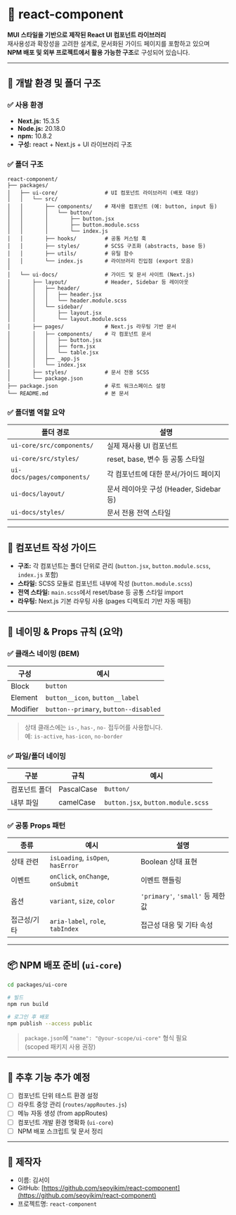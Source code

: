 
# 📘 react-component

**MUI 스타일을 기반으로 제작된 React UI 컴포넌트 라이브러리**  
재사용성과 확장성을 고려한 설계로, 문서화된 가이드 페이지를 포함하고 있으며  
**NPM 배포 및 외부 프로젝트에서 활용 가능한 구조**로 구성되어 있습니다.

---

## 🧱 개발 환경 및 폴더 구조

### ✅ 사용 환경

- **Next.js:** 15.3.5  
- **Node.js:** 20.18.0  
- **npm:** 10.8.2  
- **구성:** react + Next.js + UI 라이브러리 구조  

### ✅ 폴더 구조

```
react-component/
├── packages/
│   ├── ui-core/               # UI 컴포넌트 라이브러리 (배포 대상)
│   │   └── src/
│   │       ├── components/    # 재사용 컴포넌트 (예: button, input 등)
│   │       │   └── button/
│   │       │       ├── button.jsx
│   │       │       ├── button.module.scss
│   │       │       └── index.js
│   │       ├── hooks/         # 공통 커스텀 훅
│   │       ├── styles/        # SCSS 구조화 (abstracts, base 등)
│   │       ├── utils/         # 유틸 함수
│   │       └── index.js       # 라이브러리 진입점 (export 모음)
│
│   └── ui-docs/               # 가이드 및 문서 사이트 (Next.js)
│       ├── layout/            # Header, Sidebar 등 레이아웃
│       │   ├── header/
│       │   │   ├── header.jsx
│       │   │   └── header.module.scss
│       │   └── sidebar/
│       │       ├── layout.jsx
│       │       └── layout.module.scss
│       ├── pages/             # Next.js 라우팅 기반 문서
│       │   ├── components/    # 각 컴포넌트 문서
│       │   │   ├── button.jsx
│       │   │   ├── form.jsx
│       │   │   └── table.jsx
│       │   ├── _app.js
│       │   └── index.jsx
│       ├── styles/            # 문서 전용 SCSS
│       └── package.json
├── package.json               # 루트 워크스페이스 설정
└── README.md                  # 본 문서
```

### ✅ 폴더별 역할 요약

| 폴더 경로 | 설명 |
|-----------|------|
| `ui-core/src/components/` | 실제 재사용 UI 컴포넌트 |
| `ui-core/src/styles/` | reset, base, 변수 등 공통 스타일 |
| `ui-docs/pages/components/` | 각 컴포넌트에 대한 문서/가이드 페이지 |
| `ui-docs/layout/` | 문서 레이아웃 구성 (Header, Sidebar 등) |
| `ui-docs/styles/` | 문서 전용 전역 스타일 |

---

## 🧩 컴포넌트 작성 가이드

- **구조:** 각 컴포넌트는 폴더 단위로 관리 (`button.jsx`, `button.module.scss`, `index.js` 포함)
- **스타일:** SCSS 모듈로 컴포넌트 내부에 작성 (`button.module.scss`)
- **전역 스타일:** `main.scss`에서 reset/base 등 공통 스타일 import
- **라우팅:** Next.js 기본 라우팅 사용 (pages 디렉토리 기반 자동 매핑)

---

## 💄 네이밍 & Props 규칙 (요약)

### ✅ 클래스 네이밍 (BEM)

| 구성 | 예시 |
|------|------|
| Block | `button` |
| Element | `button__icon`, `button__label` |
| Modifier | `button--primary`, `button--disabled` |

> 상태 클래스에는 `is-`, `has-`, `no-` 접두어를 사용합니다.  
> 예: `is-active`, `has-icon`, `no-border`

### ✅ 파일/폴더 네이밍

| 구분 | 규칙 | 예시 |
|------|------|------|
| 컴포넌트 폴더 | PascalCase | `Button/` |
| 내부 파일 | camelCase | `button.jsx`, `button.module.scss` |

### ✅ 공통 Props 패턴

| 종류 | 예시 | 설명 |
|------|------|------|
| 상태 관련 | `isLoading`, `isOpen`, `hasError` | Boolean 상태 표현 |
| 이벤트 | `onClick`, `onChange`, `onSubmit` | 이벤트 핸들링 |
| 옵션 | `variant`, `size`, `color` | `'primary'`, `'small'` 등 제한값 |
| 접근성/기타 | `aria-label`, `role`, `tabIndex` | 접근성 대응 및 기타 속성 |

---

## 📦 NPM 배포 준비 (`ui-core`)

```bash
cd packages/ui-core

# 빌드
npm run build

# 로그인 후 배포
npm publish --access public
```

> `package.json`에 `"name": "@your-scope/ui-core"` 형식 필요  
> (scoped 패키지 사용 권장)

---

## 📎 추후 기능 추가 예정

- [ ] 컴포넌트 단위 테스트 환경 설정
- [ ] 라우트 중앙 관리 (`routes/appRoutes.js`)
- [ ] 메뉴 자동 생성 (from appRoutes)
- [ ] 컴포넌트 개발 환경 명확화 (`ui-core`)
- [ ] NPM 배포 스크립트 및 문서 정리

---

## 👤 제작자

- 이름: 김서이  
- GitHub: [https://github.com/seoyikim/react-component](https://github.com/seoyikim/react-component)  
- 프로젝트명: `react-component`
